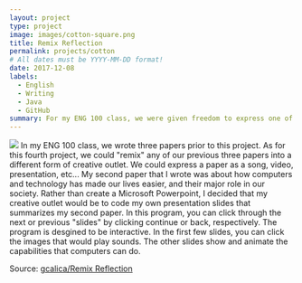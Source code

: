 ```yaml
---
layout: project
type: project
image: images/cotton-square.png
title: Remix Reflection
permalink: projects/cotton
# All dates must be YYYY-MM-DD format!
date: 2017-12-08
labels:
  - English
  - Writing
  - Java
  - GitHub
summary: For my ENG 100 class, we were given freedom to express one of our research papers into a different creative outlet. I chose to express my English paper as a program. 
---
```


<img class="ui image" src="{{ site.baseurl }}/images/cotton-header.png">
In my ENG 100 class, we wrote three papers prior to this project. As for this fourth project, we could "remix" any of our previous three
papers into a different form of creative outlet. We could express a paper as a song, video, presentation, etc... 
My second paper that I wrote was about how computers and technology has made our lives easier, and their major role in our society. Rather than create a Microsoft Powerpoint, I decided that my creative outlet would be to code my own presentation slides that summarizes my second paper. 
In this program, you can click through the next or previous "slides" by clicking continue or back, respectively. The program is desgined to be interactive. In the first few slides, you can click the images that would play sounds. The other slides show and animate the capabilities that computers can do. 

Source: <a href="https://github.com/gcalica/ENG100Project4"><i class="large github icon"></i>gcalica/Remix Reflection</a>

